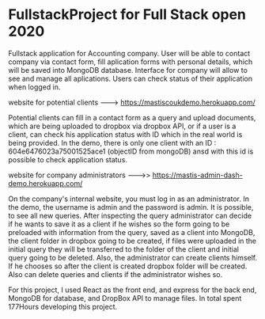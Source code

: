 # FullstackProject for Full Stack open 2020

Fullstack application for Accounting company.
User will be able to contact company via contact form, fill aplication forms with personal details, which will be saved into MongoDB database. 
Interface for company will allow to see and manage all aplications.
Users can check status of their application when logged in.

website for potential clients ---> https://mastiscoukdemo.herokuapp.com/

Potential clients can fill in a contact form as a query and upload documents, which are being uploaded to dropbox via dropbox API, or if a user is a client, can check his application status with ID which in the real world is being provided. In the demo, there is only one client with an 
ID : 604e6476023a75001525ace1 (objectID from mongoDB) ansd with this id is possible to check application status.


website for company administrators --->> https://mastis-admin-dash-demo.herokuapp.com/

On the company's internal website, you must log in as an administrator. In the demo, the username is admin and the password is admin.  It is possible, to see all new queries. After inspecting the query administrator can decide if he wants to save it as a client if he wishes so the form going to be preloaded with information from the query, saved as a client into MongoDB, the client folder in dropbox going to be created, if files were uploaded in the initial query they will be transferred to the folder of the client and initial query going to be deleted. Also, the administrator can create clients himself. If he chooses so after the client is created dropbox folder will be created. Also can delete queries and clients if the administrator wishes so.



For this project, I used React as the front end, and express for the back end, MongoDB for database, and DropBox API to manage files.
In total spent 177Hours developing this project.



